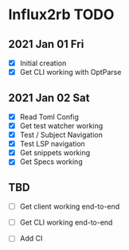 # Influx2rb TODO

## 2021 Jan 01 Fri

- [x] Initial creation
- [x] Get CLI working with OptParse

## 2021 Jan 02 Sat

- [x] Read Toml Config
- [x] Get test watcher working
- [x] Test / Subject Navigation
- [x] Test LSP navigation
- [x] Get snippets working
- [x] Get Specs working 

## TBD

- [ ] Get client working end-to-end
- [ ] Get CLI working end-to-end

- [ ] Add CI
